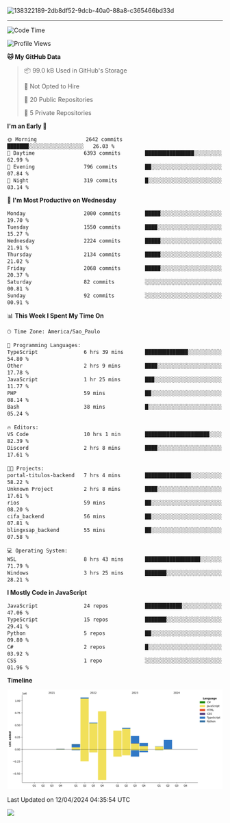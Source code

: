 
![138322189-2db8df52-9dcb-40a0-88a8-c365466bd33d](https://user-images.githubusercontent.com/89656623/214648213-d698ffe7-0c15-4728-8ac0-3e241011cc78.gif)

---

<!--START_SECTION:waka-->
![Code Time](http://img.shields.io/badge/Code%20Time-12%20hrs%209%20mins-blue)

![Profile Views](http://img.shields.io/badge/Profile%20Views-11-blue)

**🐱 My GitHub Data** 

> 📦 99.0 kB Used in GitHub's Storage 
 > 
> 🚫 Not Opted to Hire
 > 
> 📜 20 Public Repositories 
 > 
> 🔑 5 Private Repositories 
 > 
**I'm an Early 🐤** 

```text
🌞 Morning                2642 commits        ███████░░░░░░░░░░░░░░░░░░   26.03 % 
🌆 Daytime                6393 commits        ████████████████░░░░░░░░░   62.99 % 
🌃 Evening                796 commits         ██░░░░░░░░░░░░░░░░░░░░░░░   07.84 % 
🌙 Night                  319 commits         █░░░░░░░░░░░░░░░░░░░░░░░░   03.14 % 
```
📅 **I'm Most Productive on Wednesday** 

```text
Monday                   2000 commits        █████░░░░░░░░░░░░░░░░░░░░   19.70 % 
Tuesday                  1550 commits        ████░░░░░░░░░░░░░░░░░░░░░   15.27 % 
Wednesday                2224 commits        █████░░░░░░░░░░░░░░░░░░░░   21.91 % 
Thursday                 2134 commits        █████░░░░░░░░░░░░░░░░░░░░   21.02 % 
Friday                   2068 commits        █████░░░░░░░░░░░░░░░░░░░░   20.37 % 
Saturday                 82 commits          ░░░░░░░░░░░░░░░░░░░░░░░░░   00.81 % 
Sunday                   92 commits          ░░░░░░░░░░░░░░░░░░░░░░░░░   00.91 % 
```


📊 **This Week I Spent My Time On** 

```text
🕑︎ Time Zone: America/Sao_Paulo

💬 Programming Languages: 
TypeScript               6 hrs 39 mins       ██████████████░░░░░░░░░░░   54.80 % 
Other                    2 hrs 9 mins        ████░░░░░░░░░░░░░░░░░░░░░   17.78 % 
JavaScript               1 hr 25 mins        ███░░░░░░░░░░░░░░░░░░░░░░   11.77 % 
PHP                      59 mins             ██░░░░░░░░░░░░░░░░░░░░░░░   08.14 % 
Bash                     38 mins             █░░░░░░░░░░░░░░░░░░░░░░░░   05.24 % 

🔥 Editors: 
VS Code                  10 hrs 1 min        █████████████████████░░░░   82.39 % 
Discord                  2 hrs 8 mins        ████░░░░░░░░░░░░░░░░░░░░░   17.61 % 

🐱‍💻 Projects: 
portal-titulos-backend   7 hrs 4 mins        ███████████████░░░░░░░░░░   58.22 % 
Unknown Project          2 hrs 8 mins        ████░░░░░░░░░░░░░░░░░░░░░   17.61 % 
rios                     59 mins             ██░░░░░░░░░░░░░░░░░░░░░░░   08.20 % 
cifa_backend             56 mins             ██░░░░░░░░░░░░░░░░░░░░░░░   07.81 % 
blingxsap_backend        55 mins             ██░░░░░░░░░░░░░░░░░░░░░░░   07.58 % 

💻 Operating System: 
WSL                      8 hrs 43 mins       ██████████████████░░░░░░░   71.79 % 
Windows                  3 hrs 25 mins       ███████░░░░░░░░░░░░░░░░░░   28.21 % 
```

**I Mostly Code in JavaScript** 

```text
JavaScript               24 repos            ████████████░░░░░░░░░░░░░   47.06 % 
TypeScript               15 repos            ███████░░░░░░░░░░░░░░░░░░   29.41 % 
Python                   5 repos             ██░░░░░░░░░░░░░░░░░░░░░░░   09.80 % 
C#                       2 repos             █░░░░░░░░░░░░░░░░░░░░░░░░   03.92 % 
CSS                      1 repo              ░░░░░░░░░░░░░░░░░░░░░░░░░   01.96 % 
```



**Timeline**

![Lines of Code chart](https://raw.githubusercontent.com/NatanB4/NatanB4/main/assets/bar_graph.png)


 Last Updated on 12/04/2024 04:35:54 UTC
<!--END_SECTION:waka-->
    
  <a href="mailto:natanbarbosa027@gmail.com"><img src="https://img.shields.io/badge/Gmail-D14836?style=for-the-badge&logo=gmail&logoColor=white" target="_blank"></a>

